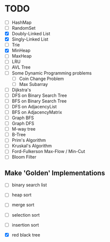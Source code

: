 # TODO

- [ ] HashMap
- [ ] RandomSet
- [x] Doubly-Linked List
- [x] Singly-Linked List
- [ ] Trie
- [x] MinHeap
- [ ] MaxHeap
- [ ] LRU
- [ ] AVL Tree
- [ ] Some Dynamic Programming problems
    - [ ] Coin Change Problem
    - [ ] Max Subarray
- [ ] Dijkstra's
- [ ] DFS on Binary Search Tree
- [ ] BFS on Binary Search Tree
- [ ] DFS on AdjacencyList
- [ ] BFS on AdjacencyMatrix
- [ ] Graph BFS
- [ ] Graph DFS
- [ ] M-way tree
- [ ] B-Tree
- [ ] Prim's Algorithm
- [ ] Kruskal's Algorithm
- [ ] Ford-Fulkerson Max-Flow / Min-Cut
- [ ] Bloom Filter

## Make 'Golden' Implementations

- [ ] binary search list
- [ ] heap sort
- [ ] merge sort
- [ ] selection sort
- [ ] insertion sort
- [x] red black tree


